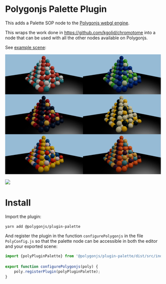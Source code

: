 # Polygonjs Palette Plugin

This adds a Palette SOP node to the [Polygonjs webgl engine](https://polygonjs.com).

This wraps the work done in https://github.com/kgolid/chromotome into a node that can be used with all the other nodes available on Polygonjs.

See [example scene](https://github.com/polygonjs/example-plugin-palette):

![Spheres with colors defined with the Palette node](https://github.com/polygonjs/example-plugin-palette/blob/master/doc/palette_examples.jpg?raw=true)

<p>
  <a href="https://github.com/polygonjs/example-plugin-palette"><img width="274" src="https://github.com/polygonjs/example-plugin-palette/blob/master/doc/plugin-palette.001.gif?raw=true" /></a>
</p>

# Install

Import the plugin:

`yarn add @polygonjs/plugin-palette`

And register the plugin in the function `configurePolygonjs` in the file `PolyConfig.js` so that the palette node can be accessible in both the editor and your exported scene:

```js
import {polyPluginPalette} from '@polygonjs/plugin-palette/dist/src/index';

export function configurePolygonjs(poly) {
	poly.registerPlugin(polyPluginPalette);
}
```
